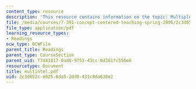 ```yaml
---
content_type: resource
description: 'This resource contains information on the topic: Multiple Intelligences.'
file: /media/courses/7-391-concept-centered-teaching-spring-2006/2c3d652ce0256da52dd0431c8da630e2_multintel.pdf
file_type: application/pdf
learning_resource_types:
- Readings
ocw_type: OCWFile
parent_title: Readings
parent_type: CourseSection
parent_uid: f7d41817-0ad8-9753-43cc-8d381fc556e0
resourcetype: Document
title: multintel.pdf
uid: 2c3d652c-e025-6da5-2dd0-431c8da630e2
---
```

